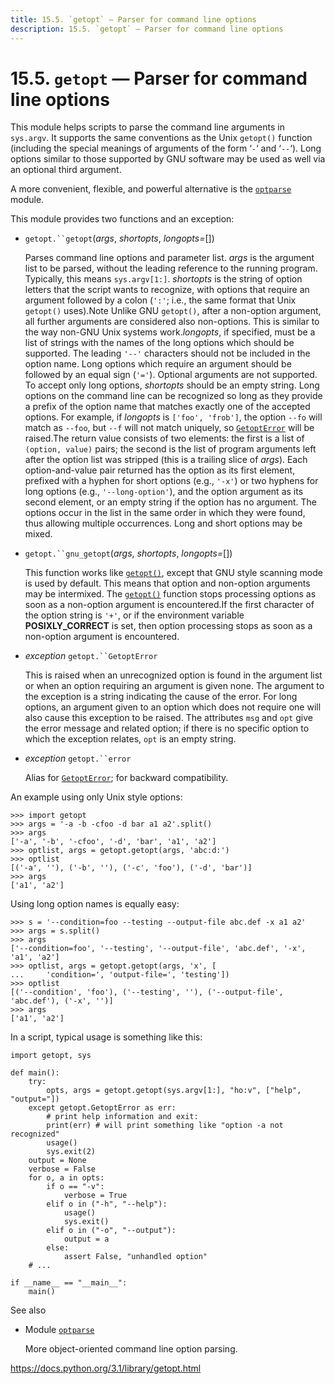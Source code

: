 ```yaml
---
title: 15.5. `getopt` — Parser for command line options
description: 15.5. `getopt` — Parser for command line options
---
```


# 15.5. `getopt` — Parser for command line options

This module helps scripts to parse the command line arguments in `sys.argv`. It supports the same conventions as the Unix `getopt()` function (including the special meanings of arguments of the form ‘`-`‘ and ‘`--`‘). Long options similar to those supported by GNU software may be used as well via an optional third argument.

A more convenient, flexible, and powerful alternative is the [`optparse`](https://docs.python.org/3.1/library/optparse.html#module-optparse) module.

This module provides two functions and an exception:

- `getopt.``getopt`(*args*, *shortopts*, *longopts=*[])

  Parses command line options and parameter list.  *args* is the argument list to be parsed, without the leading reference to the running program. Typically, this means `sys.argv[1:]`. *shortopts* is the string of option letters that the script wants to recognize, with options that require an argument followed by a colon (`':'`; i.e., the same format that Unix `getopt()` uses).Note Unlike GNU `getopt()`, after a non-option argument, all further arguments are considered also non-options. This is similar to the way non-GNU Unix systems work.*longopts*, if specified, must be a list of strings with the names of the long options which should be supported. The leading `'--'` characters should not be included in the option name. Long options which require an argument should be followed by an equal sign (`'='`). Optional arguments are not supported. To accept only long options, *shortopts* should be an empty string. Long options on the command line can be recognized so long as they provide a prefix of the option name that matches exactly one of the accepted options. For example, if *longopts* is `['foo', 'frob']`, the option `--fo` will match as `--foo`, but `--f` will not match uniquely, so [`GetoptError`](https://docs.python.org/3.1/library/getopt.html#getopt.GetoptError) will be raised.The return value consists of two elements: the first is a list of `(option, value)` pairs; the second is the list of program arguments left after the option list was stripped (this is a trailing slice of *args*). Each option-and-value pair returned has the option as its first element, prefixed with a hyphen for short options (e.g., `'-x'`) or two hyphens for long options (e.g., `'--long-option'`), and the option argument as its second element, or an empty string if the option has no argument. The options occur in the list in the same order in which they were found, thus allowing multiple occurrences. Long and short options may be mixed.

- `getopt.``gnu_getopt`(*args*, *shortopts*, *longopts=*[])

  This function works like [`getopt()`](https://docs.python.org/3.1/library/getopt.html#getopt.getopt), except that GNU style scanning mode is used by default. This means that option and non-option arguments may be intermixed. The [`getopt()`](https://docs.python.org/3.1/library/getopt.html#getopt.getopt) function stops processing options as soon as a non-option argument is encountered.If the first character of the option string is `'+'`, or if the environment variable **POSIXLY_CORRECT** is set, then option processing stops as soon as a non-option argument is encountered.

- *exception* `getopt.``GetoptError`

  This is raised when an unrecognized option is found in the argument list or when an option requiring an argument is given none. The argument to the exception is a string indicating the cause of the error. For long options, an argument given to an option which does not require one will also cause this exception to be raised. The attributes `msg` and `opt` give the error message and related option; if there is no specific option to which the exception relates, `opt` is an empty string.

- *exception* `getopt.``error`

  Alias for [`GetoptError`](https://docs.python.org/3.1/library/getopt.html#getopt.GetoptError); for backward compatibility.

An example using only Unix style options:

```
>>> import getopt
>>> args = '-a -b -cfoo -d bar a1 a2'.split()
>>> args
['-a', '-b', '-cfoo', '-d', 'bar', 'a1', 'a2']
>>> optlist, args = getopt.getopt(args, 'abc:d:')
>>> optlist
[('-a', ''), ('-b', ''), ('-c', 'foo'), ('-d', 'bar')]
>>> args
['a1', 'a2']
```

Using long option names is equally easy:

```
>>> s = '--condition=foo --testing --output-file abc.def -x a1 a2'
>>> args = s.split()
>>> args
['--condition=foo', '--testing', '--output-file', 'abc.def', '-x', 'a1', 'a2']
>>> optlist, args = getopt.getopt(args, 'x', [
...     'condition=', 'output-file=', 'testing'])
>>> optlist
[('--condition', 'foo'), ('--testing', ''), ('--output-file', 'abc.def'), ('-x', '')]
>>> args
['a1', 'a2']
```

In a script, typical usage is something like this:

```
import getopt, sys

def main():
    try:
        opts, args = getopt.getopt(sys.argv[1:], "ho:v", ["help", "output="])
    except getopt.GetoptError as err:
        # print help information and exit:
        print(err) # will print something like "option -a not recognized"
        usage()
        sys.exit(2)
    output = None
    verbose = False
    for o, a in opts:
        if o == "-v":
            verbose = True
        elif o in ("-h", "--help"):
            usage()
            sys.exit()
        elif o in ("-o", "--output"):
            output = a
        else:
            assert False, "unhandled option"
    # ...

if __name__ == "__main__":
    main()
```

See also

- Module [`optparse`](https://docs.python.org/3.1/library/optparse.html#module-optparse)

  More object-oriented command line option parsing.



https://docs.python.org/3.1/library/getopt.html